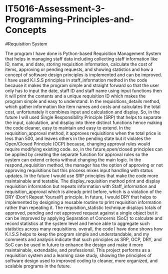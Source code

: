 # IT5016-Assessment-3-Programming-Principles-and-Concepts
#Requisition System

The program I have done is Python-based Requisition Management System that helps in managing staff data including collecting staff information like ID, name, and date, storing requisition information, calculate the cost of items, approving or pending requests, and showing statistics and how a concept of software design principles is implemented and can be improved. I have used K.I.S.S principles in staff_information method in the code because it makes the program simple and straight forward so that the user only has to input the date, staff ID and staff name using input functions then it will print the contents and a unique requisition ID which makes the program simple and easy to understand.
In the requisitions_details method, which gather information like item names and costs and calculates the total cost, unfortunately it combines input and calculation and display. So, in the future I will used Single Responsibility Principle (SRP) that helps to separate the input, calculation, and display into three distinct functions hence making the code cleaner, easy to maintain and easy to extend. 
In the requisition_approval method, it approves requisitions when the total price is less than 500, and leaves others in the pending state but it violates the Open/Closed Principle (OCP) because, changing approval rules would require modifying existing code. so, in the future,open/closed principles can be applied by creating the separate function for approval rules so the system can extend criteria without changing the main logic.
In the respond_requisition method, the manager has the option of approving or not approving requisitions but this process mixes input handling with status updates. In the future I would use SRP principles that make the code more maintainable and testable. 
The display_requisition method print and display requisition information but repeats information with Staff_information and requisition_approval which is already print before, which is a violation of the DRY (Don’t Repeat Yourself) principle. In future, I would DRY that helps to implemented by designing a reusable routine to print requisition information rather than repeating it. 
The requisition_statistic technique displays totals of approved, pending and not approved request against a single object but it can be improved by applying Separation of Concerns (SoC) to calculate and record statistics at the system level and hence able to aggregate such statistics across many requisitions. 
overall, the code I have done shows how K.I.S.S helps to keep the program simple and understandable, and my comments and analysis indicate that such principles as SRP, OCP, DRY, and SoC can be used in future to enhance the design and make it more maintainable, extendable, and professional. This project performs as a requisition system and a learning case study, showing the principles of software design used to improved coding to cleaner, more organized, and scalable programs in the future.
 
